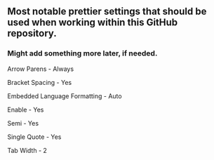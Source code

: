 ## Most notable prettier settings that should be used when working within this GitHub repository.

### Might add something more later, if needed.

Arrow Parens - Always

Bracket Spacing - Yes

Embedded Language Formatting - Auto

Enable - Yes

Semi - Yes

Single Quote - Yes

Tab Width - 2
